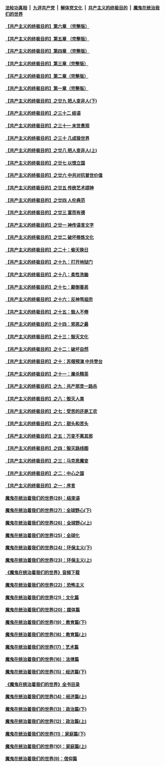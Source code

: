 ####  [法轮功真相](../../../../basic/blob/master/README.md?t=05211402) &nbsp;|&nbsp; [九评共产党](../../../../9ping.md/blob/master/README.md?t=05211402) &nbsp;|&nbsp; [解体党文化](../../../../jtdwh.md/blob/master/README.md?t=05211402)  &nbsp;|&nbsp; [共产主义的终极目的](../../../../gczydzjmd.md/blob/master/README.md?t=05211402) &nbsp;|&nbsp; [魔鬼在统治我们的世界](../../../../mgztzwmdsj.md/blob/master/README.md?t=05211402) 

#### [【共产主义的终极目的】第六章 （完整版）](../pages/nsc422/n11428913.md?t=05211402) 

#### [【共产主义的终极目的】第五章 （完整版）](../pages/nsc422/n11428912.md?t=05211402) 

#### [【共产主义的终极目的】第四章 （完整版）](../pages/nsc422/n11428907.md?t=05211402) 

#### [【共产主义的终极目的】第三章（完整版）](../pages/nsc422/n11428848.md?t=05211402) 

#### [【共产主义的终极目的】第二章（完整版）](../pages/nsc422/n11428831.md?t=05211402) 

#### [【共产主义的终极目的】第一章（完整版）](../pages/nsc422/n11417651.md?t=05211402) 

#### [【共产主义的终极目的】之廿九 把人变非人(下)](../pages/nsc422/n11344140.md?t=05211402) 

#### [【共产主义的终极目的】之三十二 结语](../pages/nsc422/n11360535.md?t=05211402) 

#### [【共产主义的终极目的】之三十一 末世景观](../pages/nsc422/n11351129.md?t=05211402) 

#### [【共产主义的终极目的】之三十 几成狼世界](../pages/nsc422/n11348280.md?t=05211402) 

#### [【共产主义的终极目的】之廿八 把人变非人(上)](../pages/nsc422/n11340492.md?t=05211402) 

#### [【共产主义的终极目的】之廿七 以恨立国](../pages/nsc422/n11336944.md?t=05211402) 

#### [【共产主义的终极目的】之廿六 中共对抗普世价值](../pages/nsc422/n11324785.md?t=05211402) 

#### [【共产主义的终极目的】之廿五 传统艺术颂神](../pages/nsc422/n11296396.md?t=05211402) 

#### [【共产主义的终极目的】之廿四 人伦典范](../pages/nsc422/n11296397.md?t=05211402) 

#### [【共产主义的终极目的】之廿三 富而有德](../pages/nsc422/n11283598.md?t=05211402) 

#### [【共产主义的终极目的】之廿一 神传语言文字](../pages/nsc422/n11263265.md?t=05211402) 

#### [【共产主义的终极目的】之廿二 破坏修炼文化](../pages/nsc422/n11245728.md?t=05211402) 

#### [【共产主义的终极目的】之二十：偷天换日](../pages/nsc422/n11238846.md?t=05211402) 

#### [【共产主义的终极目的】之十九：打开地狱门](../pages/nsc422/n11206376.md?t=05211402) 

#### [【共产主义的终极目的】之十八：柔性洗脑](../pages/nsc422/n11199994.md?t=05211402) 

#### [【共产主义的终极目的】之十七：颠倒善恶](../pages/nsc422/n11179782.md?t=05211402) 

#### [【共产主义的终极目的】之十六：反神骂祖宗](../pages/nsc422/n11166798.md?t=05211402) 

#### [【共产主义的终极目的】之十五：毁人不倦](../pages/nsc422/n11166792.md?t=05211402) 

#### [【共产主义的终极目的】之十四：邪恶之最](../pages/nsc422/n11150249.md?t=05211402) 

#### [【共产主义的终极目的】之十三：毁灭文化](../pages/nsc422/n11135227.md?t=05211402) 

#### [【共产主义的终极目的】之十二：破坏自然](../pages/nsc422/n11135214.md?t=05211402) 

#### [【共产主义的终极目的】之十：苏俄预演 中共登台](../pages/nsc422/n11118424.md?t=05211402) 

#### [【共产主义的终极目的】之十一：屠杀精英](../pages/nsc422/n11118442.md?t=05211402) 

#### [【共产主义的终极目的】之九：共产邪灵一路杀](../pages/nsc422/n11114139.md?t=05211402) 

#### [【共产主义的终极目的】之八：毁灭人类](../pages/nsc422/n11108503.md?t=05211402) 

#### [【共产主义的终极目的】之七：受苦的还是工农](../pages/nsc422/n11101809.md?t=05211402) 

#### [【共产主义的终极目的】之六：甜头和苦头](../pages/nsc422/n11096971.md?t=05211402) 

#### [【共产主义的终极目的】之五：万变不离其邪](../pages/nsc422/n11091285.md?t=05211402) 

#### [【共产主义的终极目的】之四：毁灭路线图](../pages/nsc422/n11086284.md?t=05211402) 

#### [【共产主义的终极目的】之三：马克思魔变](../pages/nsc422/n11061941.md?t=05211402) 

#### [【共产主义的终极目的】之二：中心之国](../pages/nsc422/n11047728.md?t=05211402) 

#### [【共产主义的终极目的】之一：序言](../pages/nsc422/n11086077.md?t=05211402) 

#### [魔鬼在统治着我们的世界(28)：结束语](../pages/nsc422/n10936246.md?t=05211402) 

#### [魔鬼在统治着我们的世界(27)：全球野心(下)](../pages/nsc422/n10928319.md?t=05211402) 

#### [魔鬼在统治着我们的世界(26)：全球野心(上)](../pages/nsc422/n10900318.md?t=05211402) 

#### [魔鬼在统治着我们的世界(25)：全球化](../pages/nsc422/n10788205.md?t=05211402) 

#### [魔鬼在统治着我们的世界(24)：环保主义(下)](../pages/nsc422/n10695307.md?t=05211402) 

#### [魔鬼在统治着我们的世界(23)：环保主义(上)](../pages/nsc422/n10688613.md?t=05211402) 

#### [《魔鬼在统治着我们的世界》音频下载](../pages/nsc422/n10635553.md?t=05211402) 

#### [魔鬼在统治着我们的世界(22)：恐怖主义](../pages/nsc422/n10614727.md?t=05211402) 

#### [魔鬼在统治着我们的世界(21)：文化篇](../pages/nsc422/n10597706.md?t=05211402) 

#### [魔鬼在统治着我们的世界(20)：媒体篇](../pages/nsc422/n10586579.md?t=05211402) 

#### [魔鬼在统治着我们的世界(19)：教育篇(下)](../pages/nsc422/n10564808.md?t=05211402) 

#### [魔鬼在统治着我们的世界(18)：教育篇(上)](../pages/nsc422/n10526970.md?t=05211402) 

#### [魔鬼在统治着我们的世界(17)：艺术篇](../pages/nsc422/n10499093.md?t=05211402) 

#### [魔鬼在统治着我们的世界(16)：法律篇](../pages/nsc422/n10485969.md?t=05211402) 

#### [魔鬼在统治着我们的世界(15)：经济篇(下)](../pages/nsc422/n10469975.md?t=05211402) 

#### [《魔鬼在统治着我们的世界》全书目录](../pages/nsc422/n10464261.md?t=05211402) 

#### [魔鬼在统治着我们的世界(14)：经济篇(上)](../pages/nsc422/n10457370.md?t=05211402) 

#### [魔鬼在统治着我们的世界(13)：政治篇(下)](../pages/nsc422/n10448270.md?t=05211402) 

#### [魔鬼在统治着我们的世界(12)：政治篇(上)](../pages/nsc422/n10444576.md?t=05211402) 

#### [魔鬼在统治着我们的世界(11)：家庭篇(下)](../pages/nsc422/n10440961.md?t=05211402) 

#### [魔鬼在统治着我们的世界(10)：家庭篇(上)](../pages/nsc422/n10435448.md?t=05211402) 

#### [魔鬼在统治着我们的世界(9)：信仰篇](../pages/nsc422/n10432159.md?t=05211402) 


